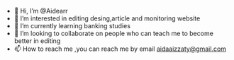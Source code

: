 - 👋 Hi, I’m @Aidearr
- 👀 I’m interested in editing desing,article  and monitoring website
- 🌱 I’m currently learning banking studies
- 💞️ I’m looking to collaborate on people who can teach me to become better in editing
- 📫 How to reach me ,you can reach me by email aidaaizzaty@gmail.com

<!---
Aidearr/Aidearr is a ✨ special ✨ repository because its `README.md` (this file) appears on your GitHub profile.
You can click the Preview link to take a look at your changes.
--->
